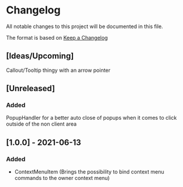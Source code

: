 # Changelog
All notable changes to this project will be documented in this file.

The format is based on [Keep a Changelog](https://keepachangelog.com/en/1.0.0/)

## [Ideas/Upcoming]
Callout/Tooltip thingy with an arrow pointer

## [Unreleased]
### Added
PopupHandler for a better auto close of popups when it comes to click outside of the non client area

## [1.0.0] - 2021-06-13
### Added
* ContextMenuItem (Brings the possibility to bind context menu commands to the owner context menu)
